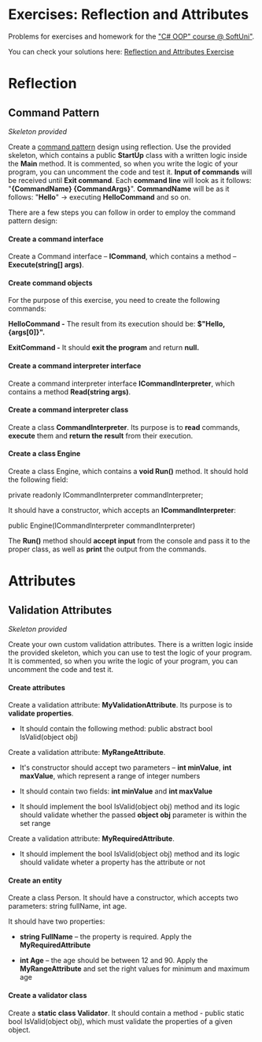 Exercises: Reflection and Attributes
====================================

Problems for exercises and homework for the ["C\# OOP" course \@
SoftUni"](https://softuni.bg/trainings/2244/csharp-oop-february-2019).

You can check your solutions here: [Reflection and Attributes
Exercise](https://judge.softuni.bg/Contests/1521/Reflection-and-Attributes-Exercise)

Reflection
==========

Command Pattern
---------------

*Skeleton provided*

Create a [command pattern](https://en.wikipedia.org/wiki/Command_pattern) design
using reflection. Use the provided skeleton, which contains a public **StartUp**
class with a written logic inside the **Main** method. It is commented, so when
you write the logic of your program, you can uncomment the code and test it.
**Input of commands** will be received until **Exit command**. Each **command
line** will look as it follows: "**{CommandName} {CommandArgs}**".
**CommandName** will be as it follows: "**Hello**" -\> executing
**HelloCommand** and so on.

There are a few steps you can follow in order to employ the command pattern
design:

#### Create a command interface

Create a Command interface – **ICommand**, which contains a method –
**Execute(string[] args)**.

#### Create command objects

For the purpose of this exercise, you need to create the following commands:

**HelloCommand -** The result from its execution should be: **\$"Hello,
{args[0]}".**

**ExitCommand -** It should **exit the program** and return **null.**

#### Create a command interpreter interface

Create a command interpreter interface **ICommandInterpreter**, which contains a
method **Read(string args)**.

#### Create a command interpreter class

Create a class **CommandInterpreter**. Its purpose is to **read** commands,
**execute** them and **return the result** from their execution.

#### Create a class Engine

Create a class Engine, which contains a **void Run()** method. It should hold
the following field:

private readonly ICommandInterpreter commandInterpreter;

It should have a constructor, which accepts an **ICommandInterpreter**:

public Engine(ICommandInterpreter commandInterpreter)

The **Run()** method should **accept input** from the console and pass it to the
proper class, as well as **print** the output from the commands.

Attributes
==========

Validation Attributes
---------------------

*Skeleton provided*

Create your own custom validation attributes. There is a written logic inside
the provided skeleton, which you can use to test the logic of your program. It
is commented, so when you write the logic of your program, you can uncomment the
code and test it.

#### Create attributes

Create a validation attribute: **MyValidationAttribute**. Its purpose is to
**validate properties**.

-   It should contain the following method: public abstract bool IsValid(object
    obj)

Create a validation attribute: **MyRangeAttribute**.

-   It's constructor should accept two parameters – **int minValue**, **int
    maxValue**, which represent a range of integer numbers

-   It should contain two fields: **int minValue** and **int maxValue**

-   It should implement the bool IsValid(object obj) method and its logic should
    validate whether the passed **object obj** parameter is within the set range

Create a validation attribute: **MyRequiredAttribute**.

-   It should implement the bool IsValid(object obj) method and its logic should
    validate wheter a property has the attribute or not

#### Create an entity

Create a class Person. It should have a constructor, which accepts two
parameters: string fullName, int age.

It should have two properties:

-   **string FullName** – the property is required. Apply the
    **MyRequiredAttribute**

-   **int Age** – the age should be between 12 and 90. Apply the
    **MyRangeAttribute** and set the right values for minimum and maximum age

#### Create a validator class

Create a **static class Validator**. It should contain a method - public static
bool IsValid(object obj), which must validate the properties of a given object.
